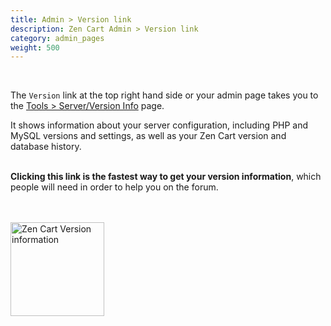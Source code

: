 ```yaml
---
title: Admin > Version link 
description: Zen Cart Admin > Version link 
category: admin_pages
weight: 500
---
```

<br />

The `Version` link at the top right hand side or your admin page takes you to the 
[Tools > Server/Version Info](/user/admin_pages/tools/server_info/) page. 

It shows information about your server configuration,
including PHP and MySQL versions and settings, as well as 
your Zen Cart version and database history. 
<br /><br />

**Clicking this link is the fastest way to get your version information**,
which people will need in order to help you  on the forum.

<br /><br />
<img src="/images/version_link.png" alt="Zen Cart Version information" style="height: 150px !important;" />
<br /><br />

